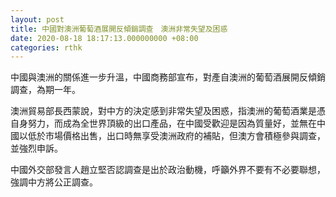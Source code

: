 ```yaml
---
layout: post
title: 中國對澳洲葡萄酒展開反傾銷調查　澳洲非常失望及困惑
date: 2020-08-18 18:17:13.000000000 +08:00
categories: rthk
---
```


中國與澳洲的關係進一步升溫，中國商務部宣布，對產自澳洲的葡萄酒展開反傾銷調查，為期一年。

澳洲貿易部長西蒙說，對中方的決定感到非常失望及困惑，指澳洲的葡萄酒業是憑自身努力，而成為全世界頂級的出口產品，在中國受歡迎是因為質量好，並無在中國以低於市場價格出售，出口時無享受澳洲政府的補貼，但澳方會積極參與調查，並強烈申訴。

中國外交部發言人趙立堅否認調查是出於政治動機，呼籲外界不要有不必要聯想，強調中方將公正調查。
